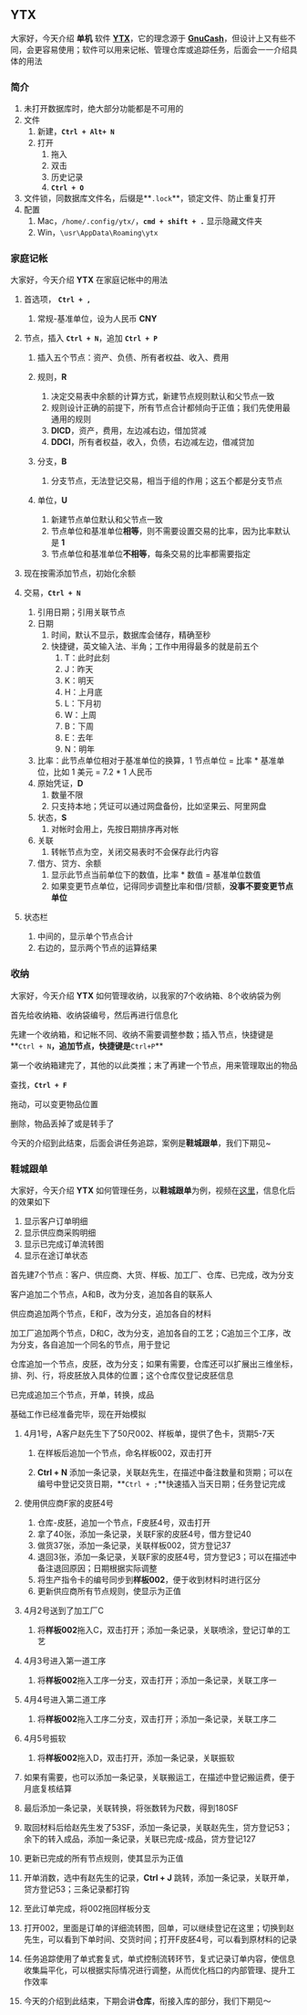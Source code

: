 ## YTX

大家好，今天介绍 **单机** 软件 [**YTX**](https://github.com/YtxCash/Ytx)，它的理念源于 [**GnuCash**](https://gnucash.org)，但设计上又有些不同，会更容易使用；软件可以用来记帐、管理仓库或追踪任务，后面会一一介绍具体的用法

### 简介

1. 未打开数据库时，绝大部分功能都是不可用的
2. 文件
   1. 新建，**`Ctrl + Alt+ N`**
   2. 打开
      1. 拖入
      2. 双击
      3. 历史记录
      4. **`Ctrl + O`**
3. 文件锁，同数据库文件名，后缀是**`.lock`**，锁定文件、防止重复打开
4. 配置
   1. Mac，`/home/.config/ytx/`，**`cmd + shift + .`** 显示隐藏文件夹
   2. Win，`\usr\AppData\Roaming\ytx`

### 家庭记帐

大家好，今天介绍 **YTX** 在家庭记帐中的用法

1. 首选项， **`Ctrl + ,`**
   1. 常规-基准单位，设为人民币 **CNY**
2. 节点，插入 **`Ctrl + N`**，追加 **`Ctrl + P`**

   1. 插入五个节点：资产、负债、所有者权益、收入、费用
   2. 规则，**R**
      1. 决定交易表中余额的计算方式，新建节点规则默认和父节点一致
      2. 规则设计正确的前提下，所有节点合计都倾向于正值；我们先使用最通用的规则
      3. **DICD**，资产，费用，左边减右边，借加贷减
      4. **DDCI**，所有者权益，收入，负债，右边减左边，借减贷加
   3. 分支，**B**

      1. 分支节点，无法登记交易，相当于组的作用；这五个都是分支节点
   4. 单位，**U**
      1. 新建节点单位默认和父节点一致
      2. 节点单位和基准单位**相等**，则不需要设置交易的比率，因为比率默认是 **1** 
      3. 节点单位和基准单位**不相等**，每条交易的比率都需要指定
3. 现在按需添加节点，初始化余额
4. 交易，**`Ctrl + N`**

   1. 引用日期；引用关联节点
   2. 日期
      1. 时间，默认不显示，数据库会储存，精确至秒
      2. 快捷键，英文输入法、半角；工作中用得最多的就是前五个
         1. T：此时此刻
         2. J：昨天
         3. K：明天
         4. H：上月底
         5. L：下月初
         6. W：上周
         7. B：下周
         8. E：去年
         9. N：明年
   3. 比率：此节点单位相对于基准单位的换算，1 节点单位 = 比率 \* 基准单位，比如 1 美元 = 7.2 \* 1 人民币
   4. 原始凭证，**D**
      1. 数量不限
      2. 只支持本地；凭证可以通过网盘备份，比如坚果云、阿里网盘
   5. 状态，**S**
      1. 对帐时会用上，先按日期排序再对帐
   6. 关联
      1. 转帐节点为空，关闭交易表时不会保存此行内容
   7. 借方、贷方、余额
      1. 显示此节点当前单位下的数值，比率 \* 数值 = 基准单位数值
      2. 如果变更节点单位，记得同步调整比率和借/贷额，**没事不要变更节点单位**
5. 状态栏
   1. 中间的，显示单个节点合计
   2. 右边的，显示两个节点的运算结果

### 收纳

大家好，今天介绍 **YTX** 如何管理收纳，以我家的7个收纳箱、8个收纳袋为例

首先给收纳箱、收纳袋编号，然后再进行信息化

先建一个收纳箱，和记帐不同、收纳不需要调整参数；插入节点，快捷键是**`Ctrl + N`**，追加节点，快捷键是**`Ctrl+P`**

第一个收纳箱建完了，其他的以此类推；末了再建一个节点，用来管理取出的物品

查找，**`Ctrl + F`**

拖动，可以变更物品位置

删除，物品丢掉了或是转手了

今天的介绍到此结束，后面会讲任务追踪，案例是**鞋城跟单**，我们下期见~

### 鞋城跟单

大家好，今天介绍 **YTX** 如何管理任务，以**鞋城跟单**为例，视频在[这里](https://www.bilibili.com/video/BV1ax4y1675n/?share_source=copy_web&vd_source=afb125ab0424ecc6f6abc509df9b5bd1)，信息化后的效果如下

1. 显示客户订单明细
2. 显示供应商采购明细
3. 显示已完成订单流转图
4. 显示在途订单状态

首先建7个节点：客户、供应商、大货、样板、加工厂、仓库、已完成，改为分支

客户追加二个节点，A和B，改为分支，追加各自的联系人

供应商追加两个节点，E和F，改为分支，追加各自的材料

加工厂追加两个节点，D和C，改为分支，追加各自的工艺；C追加三个工序，改为分支，各自追加一个同名的节点，用于登记

仓库追加一个节点，皮胚，改为分支；如果有需要，仓库还可以扩展出三维坐标，排、列、行，将皮胚放入具体的位置；这个仓库仅登记皮胚信息

已完成追加三个节点，开单，转换，成品

基础工作已经准备完毕，现在开始模拟

1. 4月1号，A客户赵先生下了50尺002、样板单，提供了色卡，货期5-7天

   1. 在样板后追加一个节点，命名样板002，双击打开

   2. **Ctrl + N** 添加一条记录，关联赵先生，在描述中备注数量和货期；可以在编号中登记交货日期，**`Ctrl + ;`**快速插入当天日期；任务登记完成

2. 使用供应商F家的皮胚4号

   1. 仓库-皮胚，追加一个节点，F皮胚4号，双击打开
   2. 拿了40张，添加一条记录，关联F家的皮胚4号，借方登记40
   3. 做货37张，添加一条记录，关联样板002，贷方登记37
   4. 退回3张，添加一条记录，关联F家的皮胚4号，贷方登记3；可以在描述中备注退回原因；日期根据实际调整
   5. 将生产指令卡的编号同步到**样板002**，便于收到材料时进行区分
   6. 更新供应商所有节点规则，使显示为正值

3. 4月2号送到了加工厂C
   1. 将**样板002**拖入C，双击打开；添加一条记录，关联喷涂，登记订单的工艺
4. 4月3号进入第一道工序
   1. 将**样板002**拖入工序一分支，双击打开；添加一条记录，关联工序一
5. 4月4号进入第二道工序
   1. 将**样板002**拖入工序二分支，双击打开；添加一条记录，关联工序二
6. 4月5号振软
   1. 将**样板002**拖入D，双击打开，添加一条记录，关联振软
7. 如果有需要，也可以添加一条记录，关联搬运工，在描述中登记搬运费，便于月底复核结算
8. 最后添加一条记录，关联转换，将张数转为尺数，得到180SF
9. 取回材料后给赵先生发了53SF，添加一条记录，关联赵先生，贷方登记53；余下的转入成品，添加一条记录，关联已完成-成品，贷方登记127
10. 更新已完成的所有节点规则，使其显示为正值
11. 开单消数，选中有赵先生的记录，**Ctrl + J** 跳转，添加一条记录，关联开单，贷方登记53；三条记录都打钩
12. 至此订单完成，将002拖回样板分支
13. 打开002，里面是订单的详细流转图，回单，可以继续登记在这里；切换到赵先生，可以看到下单时间、交货时间；打开F皮胚4号，可以看到原材料的记录
14. 任务追踪使用了单式套复式，单式控制流转环节，复式记录订单内容，使信息收集扁平化，可以根据实际情况进行调整，从而优化档口的内部管理、提升工作效率
15. 今天的介绍到此结束，下期会讲**仓库**，衔接入库的部分，我们下期见～
